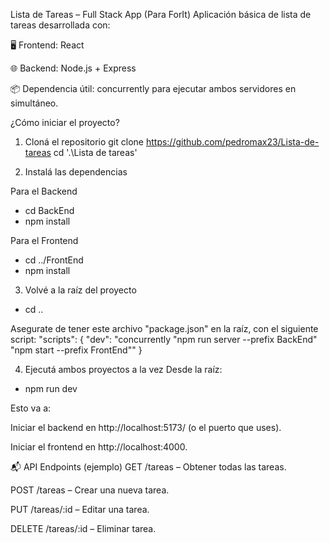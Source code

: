 Lista de Tareas – Full Stack App (Para ForIt)
Aplicación básica de lista de tareas desarrollada con:

🖥️ Frontend: React

🌐 Backend: Node.js + Express

📦 Dependencia útil: concurrently para ejecutar ambos servidores en simultáneo.

¿Cómo iniciar el proyecto?

1. Cloná el repositorio
git clone https://github.com/pedromax23/Lista-de-tareas
cd '.\Lista de tareas\'


2. Instalá las dependencias

Para el Backend
- cd BackEnd
- npm install

Para el Frontend
- cd ../FrontEnd
- npm install

3. Volvé a la raíz del proyecto

- cd ..

Asegurate de tener este archivo "package.json" en la raíz, con el siguiente script:
"scripts": {
  "dev": "concurrently \"npm run server --prefix BackEnd\" \"npm start --prefix FrontEnd\""
}

4. Ejecutá ambos proyectos a la vez
Desde la raíz:
- npm run dev

Esto va a:

Iniciar el backend en http://localhost:5173/ (o el puerto que uses).

Iniciar el frontend en http://localhost:4000.


📬 API Endpoints (ejemplo)
GET /tareas – Obtener todas las tareas.

POST /tareas – Crear una nueva tarea.

PUT /tareas/:id – Editar una tarea.

DELETE /tareas/:id – Eliminar tarea.